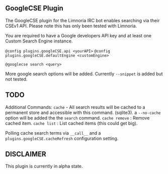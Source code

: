 
GoogleCSE Plugin
----------------
The GoogleCSE plugin for the Limnoria IRC bot enables searching via their CSEv1 API.
Please note this has only been tested with Limnoria.

You are required to have a Google developers API key and at least one Custom Search Engine instance.

`@config plugins.googleCSE.api <yourAPI>`
`@config plugins.googleCSE.defaultEngine <customEngine>`

`@googlecse search <query>`

More google search options will be added. Currently `--snippet` is added but not tested.

TODO
----
Additional Commands:
`cache` - All search results will be cached to a permanent store and accessible 
with this command. (sqlite3). a `--no-cache` option will be added the the `search` command.
`cache remove` : Remove cached item.
`cache list` : List cached items (this could get big).

Polling cache search terms via `__call__` and a `plugins.googleCSE.cacheRefresh` configuration setting.

DISCLAIMER
----------
This plugin is currently in alpha state.
